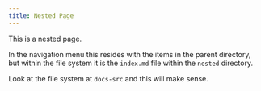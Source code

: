 ```yaml
---
title: Nested Page
---
```


This is a nested page.

In the navigation menu this resides with the items in the parent directory, but within the file system it is
the `index.md` file within the `nested` directory.

Look at the file system at `docs-src` and this will make sense.
